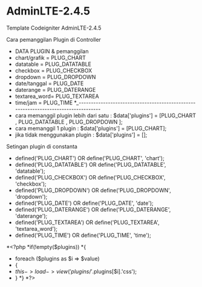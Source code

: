 # AdminLTE-2.4.5
Template Codeigniter AdminLTE-2.4.5 

Cara pemanggilan Plugin di Controller

 * DATA PLUGIN  & pemanggilan
 * chart/grafik = PLUG_CHART
 * datatable    = PLUG_DATATABLE
 * checkbox     = PLUG_CHECKBOX
 * dropdown     = PLUG_DROPDOWN
 * date/tanggal = PLUG_DATE
 * daterange    = PLUG_DATERANGE
 * textarea_word= PLUG_TEXTAREA
 * time/jam     = PLUG_TIME
 *_-----------------------------------------------------------------------------------
 * cara memanggil plugin lebih dari satu : $data['plugins'] = [PLUG_CHART , PLUG_DATATABLE , PLUG_DROPDOWN ]; 
 * cara memanggil 1 plugin               : $data['plugins'] = [PLUG_CHART]; 
 * jika tidak menggunakan plugin         : $data['plugins'] = [];
 
 
 Setingan plugin di constanta
 
 * defined('PLUG_CHART')     OR define('PLUG_CHART', 'chart');
 * defined('PLUG_DATATABLE') OR define('PLUG_DATATABLE', 'datatable');
 * defined('PLUG_CHECKBOX')  OR define('PLUG_CHECKBOX', 'checkbox');
 * defined('PLUG_DROPDOWN')  OR define('PLUG_DROPDOWN', 'dropdown');
 * defined('PLUG_DATE')      OR define('PLUG_DATE', 'date');
 * defined('PLUG_DATERANGE') OR define('PLUG_DATERANGE', 'daterange');
 * defined('PLUG_TEXTAREA')  OR define('PLUG_TEXTAREA', 'textarea_word');
 * defined('PLUG_TIME')      OR define('PLUG_TIME', 'time');
   <!-- Plugins css tambahan-->
  *<?php 
  *if(!empty($plugins))
  *{
  *  foreach ($plugins as $i => $value) 
  *  {
  *   $this->load->view('plugins/'.$plugins[$i].'css');
  *  }
  *}
  *?>
 







